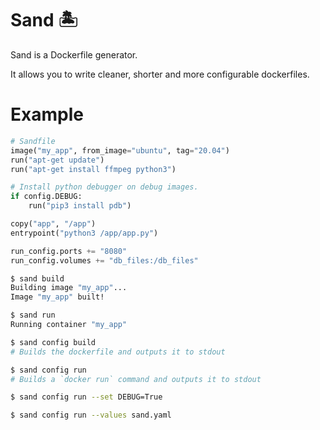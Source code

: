 # Sand 🏝
Sand is a Dockerfile generator.

It allows you to write cleaner, shorter and more configurable dockerfiles.

# Example

```python
# Sandfile
image("my_app", from_image="ubuntu", tag="20.04")
run("apt-get update")
run("apt-get install ffmpeg python3")

# Install python debugger on debug images.
if config.DEBUG:
    run("pip3 install pdb")

copy("app", "/app")
entrypoint("python3 /app/app.py")

run_config.ports += "8080"
run_config.volumes += "db_files:/db_files"
```

```bash
$ sand build
Building image "my_app"...
Image "my_app" built!
```

```bash
$ sand run
Running container "my_app"
```

```bash
$ sand config build
# Builds the dockerfile and outputs it to stdout
```

```bash
$ sand config run
# Builds a `docker run` command and outputs it to stdout
```

```bash
$ sand config run --set DEBUG=True
```

```bash
$ sand config run --values sand.yaml
```